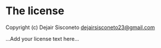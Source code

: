 # The license

Copyright (c) Dejair Sisconeto <dejairsisconeto23@gmail.com>

...Add your license text here...